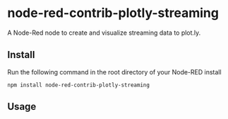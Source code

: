node-red-contrib-plotly-streaming
====================

A Node-Red node to create and visualize streaming data to plot.ly.

Install
-------

Run the following command in the root directory of your Node-RED install

    npm install node-red-contrib-plotly-streaming


Usage
-----
 